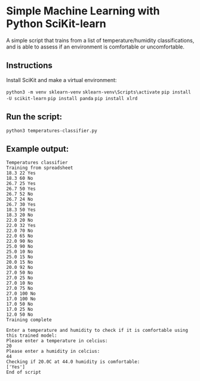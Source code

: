 # Simple Machine Learning with Python SciKit-learn

A simple script that trains from a list of temperature/humidity classifications, and is able to assess if an environment is comfortable or uncomfortable.

## Instructions

Install SciKit and make a virtual environment:

`python3 -m venv sklearn-venv`
`sklearn-venv\Scripts\activate`
`pip install -U scikit-learn`
`pip install panda`
`pip install xlrd`

## Run the script:

`python3 temperatures-classifier.py`

## Example output:

```
Temperatures classifier
Training from spreadsheet
18.3 22 Yes
18.3 60 No 
26.7 25 Yes
26.7 50 Yes
26.7 52 No 
26.7 24 No 
26.7 30 Yes
18.3 50 Yes
18.3 20 No 
22.0 20 No 
22.0 32 Yes
22.0 70 No 
22.0 65 No 
22.0 90 No
25.0 90 No
25.0 10 No
25.0 15 No
20.0 15 No
20.0 92 No
27.0 50 No
27.0 25 No
27.0 10 No
27.0 75 No
27.0 100 No
17.0 100 No
17.0 50 No
17.0 25 No
12.0 50 No
Training complete

Enter a temperature and humidity to check if it is comfortable using this trained model:
Please enter a temperature in celcius:
20
Please enter a humidity in celcius:
44
Checking if 20.0C at 44.0 humidity is comfortable:
['Yes']
End of script
```